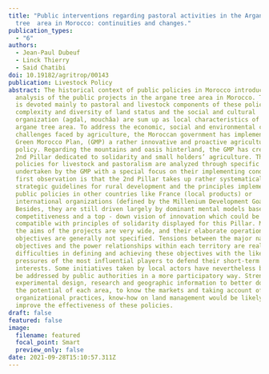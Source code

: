 ```yaml
---
title: "Public interventions regarding pastoral activities in the Argane
  tree  area in Morocco: continuities and changes."
publication_types:
  - "6"
authors:
  - Jean-Paul Dubeuf
  - Linck Thierry
  - Said Chatibi
doi: 10.19182/agritrop/00143
publication: Livestock Policy
abstract: The historical context of public policies in Morocco introduces the
  analysis of the public projects in the argane tree area in Morocco. The study
  is devoted mainly to pastoral and livestock components of these policies. The
  complexity and diversity of land status and the social and cultural
  organization (agdal, mouchâa) are sum up as local characteristics of the
  argane tree area. To address the economic, social and environmental complex
  challenges faced by agriculture, the Moroccan government has implemented the
  Green Morocco Plan, (GMP) a rather innovative and proactive agricultural
  policy. Regarding the mountains and oasis hinterland, the GMP has created a
  2nd Pillar dedicated to solidarity and small holders’ agriculture. The
  policies for livestock and pastoralism are analyzed through specific projects
  undertaken by the GMP with a special focus on their implementing conditions. A
  first observation is that the 2nd Pillar takes up rather systematically the
  strategic guidelines for rural development and the principles implemented by
  public policies in other countries like France (local products) or
  international organizations (defined by the Millenium Development Goals).
  Besides, they are still driven largely by dominant mental models based on
  competitiveness and a top - down vision of innovation which could be hardly
  compatible with principles of solidarity displayed for this Pillar. Meanwhile,
  the aims of the projects are very wide, and their elaborate operational
  objectives are generally not specified. Tensions between the major national
  objectives and the power relationships within each territory are real
  difficulties in defining and achieving these objectives with the likely
  pressures of the most influential players to defend their short-term
  interests. Some initiatives taken by local actors have nevertheless begun to
  be addressed by public authorities in a more participatory way. Strengthening
  experimental design, research and geographic information to better document
  the potential of each area, to know the markets and taking account of local
  organizational practices, know-how on land management would be likely to
  improve the effectiveness of these policies.
draft: false
featured: false
image:
  filename: featured
  focal_point: Smart
  preview_only: false
date: 2021-09-28T15:10:57.311Z
---
```

